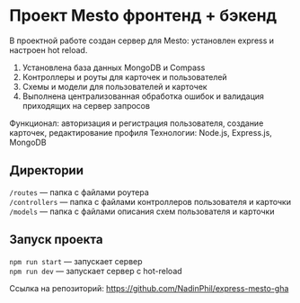 
# Проект Mesto фронтенд + бэкенд

В проектной работе создан сервер для Mesto: установлен express и настроен hot reload.
1) Установлена база данных MongoDB и Compass
2) Контроллеры и роуты для карточек и пользователей
3) Схемы и модели для пользователей и карточек
4) Выполнена централизованная обработка ошибок и валидация приходящих на сервер запросов

Функционал: авторизация и регистрация пользователя, создание карточек, редактирование профиля
Технологии: Node.js, Express.js, MongoDB 

## Директории

`/routes` — папка с файлами роутера  
`/controllers` — папка с файлами контроллеров пользователя и карточки   
`/models` — папка с файлами описания схем пользователя и карточки  

## Запуск проекта

`npm run start` — запускает сервер   
`npm run dev` — запускает сервер с hot-reload

Ссылка на репозиторий: https://github.com/NadinPhil/express-mesto-gha
